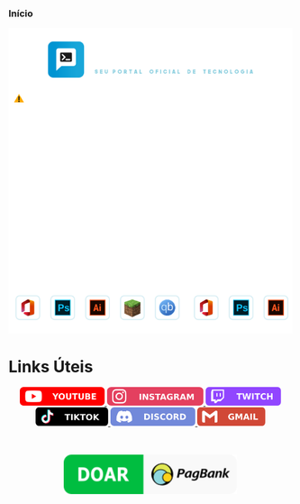 ### Início
<a href="#"> 
  <img src="https://github.com/Portal-Tech/vectors0/blob/main/teste_readme_svg2.svg" width="999"/> 
</a>


# Links Úteis


<p align="center" >
    <a href="https://pag.ae/7WriGyS13">
        <img src="https://github.com/Portal-Tech/vectors0/blob/main/youtubenormal-gitbutton.svg" height="33">
    </a> 
    <a href="https://www.instagram.com/portaltech_oficial/">
        <img src="https://github.com/Portal-Tech/vectors0/blob/main/instagram-gitbutton.svg" height="33">
    </a>
    <a href="https://www.twitch.tv/portaltech_oficial">
        <img src="https://github.com/Portal-Tech/vectors0/blob/main/twitch-gitbutton.svg" height="33">
    </a>
    <a href="https://www.tiktok.com/@portaltech_">
        <img src="https://github.com/Portal-Tech/vectors0/blob/main/tiktok-gitbutton.svg" height="33">
    </a>
    <a href="https://discord.gg/zrxSnRYt2Z">
        <img src="https://github.com/Portal-Tech/vectors0/blob/main/discord-gitbutton.svg" height="33">
    </a>
    <a href="mailto:portaltechgit@gmail.com">
        <img src="https://github.com/Portal-Tech/vectors0/blob/main/gmail-gitbutton.svg" height="33">
    </a>
 <p>

  <p align="center">
    <br> <br>
    <a href="https://pag.ae/7WriGyS13"> 
  <img src="https://github.com/Portal-Tech/vectors0/blob/main/donate-gitbutton.svg" align="center" height="70">
    </a>
  </p>
